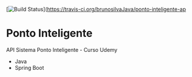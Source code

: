 [![Build Status](https://travis-ci.org/brunosilvaJava/ponto-inteligente-api.svg?branch=master)](https://travis-ci.org/brunosilvaJava/ponto-inteligente-ap

# Ponto Inteligente
API Sistema Ponto Inteligente - Curso Udemy

* Java 
* Spring Boot
